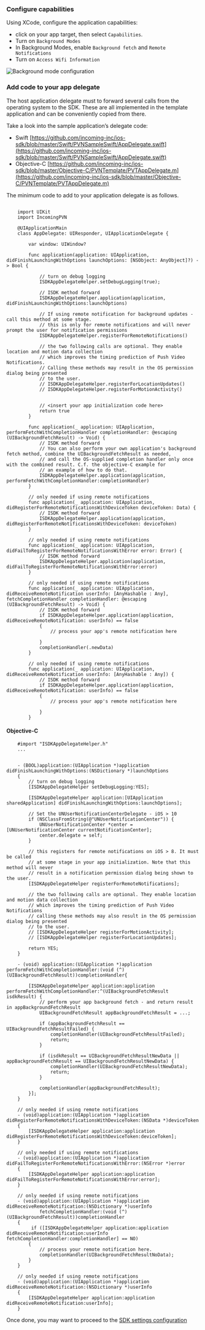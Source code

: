 ### Configure capabilities ###

Using XCode, configure the application capabilities:

 * click on your app target, then select `Capabilities`.
 * Turn on `Background Modes`
 * In Background Modes, enable `Background fetch` and `Remote Notifications`
 * Turn on `Access Wifi Information`
 
![Background mode configuration ](./images/setup_target_capabilities.png)


### Add code to your app delegate ###

The host application delegate must to forward several calls from the operating system to the SDK. 
These are all implemented in the template application and can be conveniently copied from there. 

Take a look into the sample application’s delegate code:

 * Swift [https://github.com/incoming-inc/ios-sdk/blob/master/Swift/PVNSampleSwift/AppDelegate.swift](https://github.com/incoming-inc/ios-sdk/blob/master/Swift/PVNSampleSwift/AppDelegate.swift)
 * Objective-C [https://github.com/incoming-inc/ios-sdk/blob/master/Objective-C/PVNTemplate/PVTAppDelegate.m](https://github.com/incoming-inc/ios-sdk/blob/master/Objective-C/PVNTemplate/PVTAppDelegate.m)


The minimum code to add to your application delegate is as follows. 


~~~~

	import UIKit
	import IncomingPVN

	@UIApplicationMain
	class AppDelegate: UIResponder, UIApplicationDelegate {

		var window: UIWindow?

		func application(application: UIApplication, didFinishLaunchingWithOptions launchOptions: [NSObject: AnyObject]?) -> Bool {

			// turn on debug logging
			ISDKAppDelegateHelper.setDebugLogging(true);

		    // ISDK method forward
		    ISDKAppDelegateHelper.application(application, didFinishLaunchingWithOptions:launchOptions)

		    // If using remote notification for background updates - call this method at some stage. 
			// this is only for remote notifications and will never prompt the user for notification permissions
		    ISDKAppDelegateHelper.registerForRemoteNotifications()

		    // the two following calls are optional. They enable location and motion data collection
		    // which improves the timing prediction of Push Video Notifications.
		    // Calling these methods may result in the OS permission dialog being presented
		    // to the user.
		    // ISDKAppDelegateHelper.registerForLocationUpdates()
		    // ISDKAppDelegateHelper.registerForMotionActivity()


		    // <insert your app initialization code here>
		    return true
		}

		func application(_ application: UIApplication, performFetchWithCompletionHandler completionHandler: @escaping (UIBackgroundFetchResult) -> Void) {
		    // ISDK method forward
			// You can also perform your own application's background fetch method, combine the UIBackgroundFetchResult as needed, 
			// and call the OS-supplied completion handler only once with the combined result. C.f. the objective-C example for 
			// an example of how to do that. 
		    ISDKAppDelegateHelper.application(application, performFetchWithCompletionHandler:completionHandler)
		}

		// only needed if using remote notifications
		func application(_ application: UIApplication, didRegisterForRemoteNotificationsWithDeviceToken deviceToken: Data) {
		    // ISDK method forward
		    ISDKAppDelegateHelper.application(application, didRegisterForRemoteNotificationsWithDeviceToken: deviceToken)
		}

		// only needed if using remote notifications
		func application(_ application: UIApplication, didFailToRegisterForRemoteNotificationsWithError error: Error) {
		    // ISDK method forward
		    ISDKAppDelegateHelper.application(application, didFailToRegisterForRemoteNotificationsWithError:error)
		}

		// only needed if using remote notifications
		func application(_ application: UIApplication, didReceiveRemoteNotification userInfo: [AnyHashable : Any], fetchCompletionHandler completionHandler: @escaping (UIBackgroundFetchResult) -> Void) {
		    // ISDK method forward
		    if ISDKAppDelegateHelper.application(application, didReceiveRemoteNotification: userInfo) == false
		    {
		        // process your app's remote notification here

		    }
		    completionHandler(.newData)
		}

		// only needed if using remote notifications
		func application(_ application: UIApplication, didReceiveRemoteNotification userInfo: [AnyHashable : Any]) {
		    // ISDK method forward
		    if ISDKAppDelegateHelper.application(application, didReceiveRemoteNotification: userInfo) == false
		    {
		        // process your app's remote notification here

		    }
		}
~~~~


#### Objective-C ####


~~~~
	#import "ISDKAppDelegateHelper.h"
	...


	- (BOOL)application:(UIApplication *)application didFinishLaunchingWithOptions:(NSDictionary *)launchOptions
	{
		// turn on debug logging 
		[ISDKAppDelegateHelper setDebugLogging:YES];
	
		[ISDKAppDelegateHelper application:[UIApplication sharedApplication] didFinishLaunchingWithOptions:launchOptions];
	
		// Set the UNUserNotificationCenterDelegate - iOS > 10
		if (NSClassFromString(@"UNUserNotificationCenter")) {
	        UNUserNotificationCenter *center = [UNUserNotificationCenter currentNotificationCenter];
	        center.delegate = self;
	    }

		// this registers for remote notifications on iOS > 8. It must be called
		// at some stage in your app initialization. Note that this method will never
		// result in a notification permission dialog being shown to the user. 
		[ISDKAppDelegateHelper registerForRemoteNotifications];

		// the two following calls are optional. They enable location and motion data collection
		// which improves the timing prediction of Push Video Notifications
		// calling these methods may also result in the OS permission dialog being presented
		// to the user.
		// [ISDKAppDelegateHelper registerForMotionActivity];
		// [ISDKAppDelegateHelper registerForLocationUpdates];

		return YES;
	}	

	- (void) application:(UIApplication *)application performFetchWithCompletionHandler:(void (^)(UIBackgroundFetchResult))completionHandler{

	    [ISDKAppDelegateHelper application:application performFetchWithCompletionHandler:^(UIBackgroundFetchResult isdkResult) {
	        // perform your app background fetch - and return result in appBackgroundFetchResult
	        UIBackgroundFetchResult appBackgroundFetchResult = ...;
    
	        if (appBackgroundFetchResult == UIBackgroundFetchResultFailed) {
	            completionHandler(UIBackgroundFetchResultFailed);
	            return;
	        }
    
	        if (isdkResult == UIBackgroundFetchResultNewData || appBackgroundFetchResult == UIBackgroundFetchResultNewData) {
	            completionHandler(UIBackgroundFetchResultNewData);
	            return;
	        }
    
	        completionHandler(appBackgroundFetchResult);
	    }];
	}

	// only needed if using remote notifications
	- (void)application:(UIApplication *)application didRegisterForRemoteNotificationsWithDeviceToken:(NSData *)deviceToken
	{
		[ISDKAppDelegateHelper application:application didRegisterForRemoteNotificationsWithDeviceToken:deviceToken];
	}

	// only needed if using remote notifications
	- (void)application:(UIApplication *)application didFailToRegisterForRemoteNotificationsWithError:(NSError *)error
	{
		[ISDKAppDelegateHelper application:application didFailToRegisterForRemoteNotificationsWithError:error];
	}

	// only needed if using remote notifications
	- (void)application:(UIApplication *)application didReceiveRemoteNotification:(NSDictionary *)userInfo
	        fetchCompletionHandler:(void (^)(UIBackgroundFetchResult))completionHandler
	{
	     if ([ISDKAppDelegateHelper application:application didReceiveRemoteNotification:userInfo fetchCompletionHandler:completionHandler] == NO)
	    {
	        // process your remote notification here.
	        completionHandler(UIBackgroundFetchResultNoData);
	    }
	}

	// only needed if using remote notifications
	- (void)application:(UIApplication *)application didReceiveRemoteNotification:(NSDictionary *)userInfo
	{
		[ISDKAppDelegateHelper application:application didReceiveRemoteNotification:userInfo];
	}
~~~~

	

Once done, you may want to proceed to the [SDK settings configuration](./sdk-settings.html)
